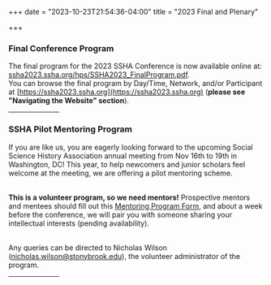 +++
date = "2023-10-23T21:54:36-04:00"
title = "2023 Final and Plenary"

+++

### **Final Conference Program**  

The final program for the 2023 SSHA Conference is now available online at:  
 [ssha2023.ssha.org/hps/SSHA2023_FinalProgram.pdf](https://ssha2023.ssha.org/hps/SSHA2023_FinalProgram.pdf).  
You can browse the final program by Day/Time, Network, and/or Participant at [https://ssha2023.ssha.org](https://ssha2023.ssha.org) (**please see "Navigating the Website" section**).  
<hr width="100">  

### **SSHA Pilot Mentoring Program**  

If you are like us, you are eagerly looking forward to the upcoming Social Science History Association annual meeting from Nov 16th to 19th in Washington, DC!  This year, to help newcomers and junior scholars feel welcome at the meeting, we are offering a pilot mentoring scheme.  
<br />  

<b>This is a volunteer program, so we need mentors!</b>  Prospective mentors and mentees should fill out 
this [Mentoring Program Form](https://docs.google.com/forms/d/e/1FAIpQLSfCYLehhtTjfY65xJciq7nOs7YnarH-Z7mAuBQ1E8McX8rF4Q/viewform), and about a week before the conference, we will pair you with someone sharing your intellectual interests (pending availability).  
<br />

Any queries can be directed to Nicholas Wilson (nicholas.wilson@stonybrook.edu), the volunteer administrator of the program.
<br /><hr width="100">  